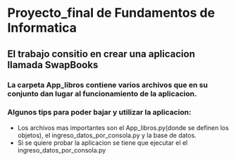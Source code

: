 # Proyecto_final de Fundamentos de Informatica

## El trabajo consitio en crear una aplicacion llamada SwapBooks

### La carpeta App_libros contiene varios archivos que en su conjunto dan lugar al funcionamiento de la aplicacion.
### Algunos tips para poder bajar y utilizar la aplicacion:

* Los archivos mas importantes son el App_libros.py(donde se definen los objetos), el ingreso_datos_por_consola.py y la base de datos.
* Si se quiere probar la aplicacion se tiene que ejecutar el el ingreso_datos_por_consola.py
